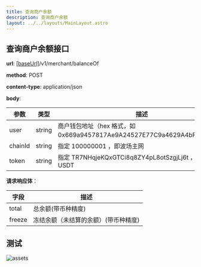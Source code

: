 ```yaml
---
title: 查询商户余额
description: 查询商户余额
layout: ../../layouts/MainLayout.astro
---
```


## 查询商户余额接口

**url**: [[baseUrl]](/zh-CN/config)/v1/merchant/balanceOf

**method**: POST

**content-type**: application/json

**body**:

| 参数    | 类型   | 描述                                                                    |
| ------- | ------ | ----------------------------------------------------------------------- |
| user    | string | 商户钱包地址（hex 格式，如 0x669a9457817Ae9A24527E77C9a4629A4bF65D772） |
| chainId | string | 指定 100000001 ，即波场主网                                             |
| token   | string | 指定 TR7NHqjeKQxGTCi8q8ZY4pL8otSzgjLj6t ，即主网 USDT                   |

**请求响应体**：

| 字段   | 描述                                 |
| ------ | ------------------------------------ |
| total  | 总余额(带币种精度)                   |
| freeze | 冻结余额（未结算的余额）(带币种精度) |

## 测试

![assets](/assets.png)

